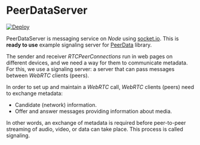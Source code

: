 # PeerDataServer
[![Deploy](https://www.herokucdn.com/deploy/button.svg)](https://heroku.com/deploy)

PeerDataServer is messaging service on *Node* using [socket.io](http://socket.io/). This is **ready to use** example signaling server for [PeerData](https://github.com/Vardius/peer-data) library.

The sender and receiver *RTCPeerConnections* run in web pages on different devices, and we need a way for them to communicate metadata.
For this, we use a signaling server: a server that can pass messages between *WebRTC* clients (peers).

In order to set up and maintain a *WebRTC* call, *WebRTC* clients (peers) need to exchange metadata:
- Candidate (network) information.
- Offer and answer messages providing information about media.

In other words, an exchange of metadata is required before peer-to-peer streaming of audio, video, or data can take place. This process is called signaling.
